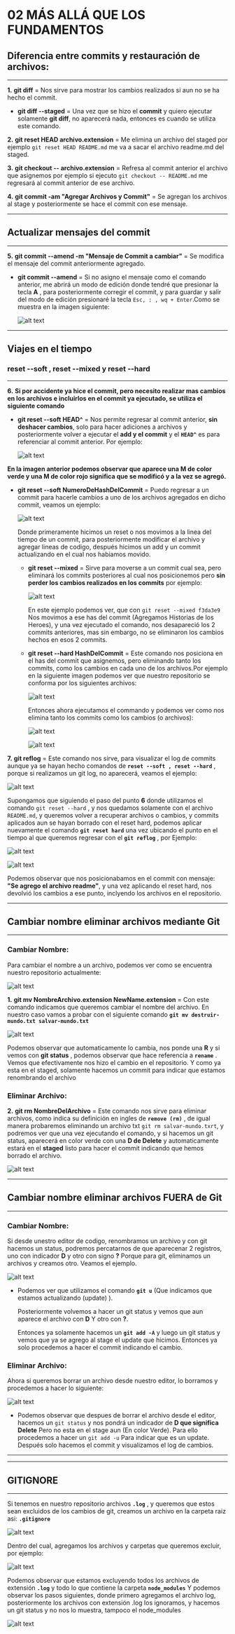 # **02 MÁS ALLÁ QUE LOS FUNDAMENTOS**

## Diferencia entre commits y restauración de archivos:
****

**1.** **git diff** = Nos sirve para mostrar los cambios realizados si aun no se ha hecho el commit. 

  *  **git diff --staged** = Una vez que se hizo el **commit** y quiero ejecutar solamente **git diff**, no aparecerá nada, entonces es cuando se utiliza este comando.

**2.** **git reset HEAD archivo.extension** = Me elimina un archivo del staged por ejemplo ``git reset HEAD README.md`` me va a sacar el archivo readme.md del staged.

**3.** **git checkout -- archivo.extension** = Refresa al commit anterior el archivo que asignemos por ejemplo si ejecuto ``git checkout -- README.md`` me regresará al commit anterior de ese archivo.

**4.** **git commit -am "Agregar Archivos y Commit"** = Se agregan los archivos al stage y posteriormente se hace el commit con ese mensaje.

****
## Actualizar mensajes del commit
****

**5.** **git commit --amend -m "Mensaje de Commit a cambiar"** = Se modifica el mensaje del commit anteriormente agregado.

  * **git commit --amend** = Si no asigno el mensaje como el comando anterior, me abrirá un modo de edición donde tendré que presionar la tecla **A** , para posteriormente corregir el commit, y para guardar y salir del modo de edición presionaré la tecla ``Esc, : , wq + Enter``.Como se muestra en la imagen siguiente:

    ![alt text](https://raw.githubusercontent.com/iespino00/Git/master/images/commitAmend.PNG "Git Reset --soft HEAD^")

****
## Viajes en el tiempo 
### **reset --soft , reset --mixed y reset --hard**
****

**6.** **Si por accidente ya hice el commit, pero necesito realizar mas cambios en los archivos e incluirlos en el commit ya ejecutado, se utiliza el siguiente comando**

 * **git reset --soft HEAD^** = Nos permite regresar al commit anterior, **sin deshacer cambios**, solo para hacer adiciones a archivos y posteriormente volver a ejecutar el **add y el commit** y el **``HEAD^``** es para referenciar al commit anterior. Por ejemplo:

   ![alt text](https://raw.githubusercontent.com/iespino00/Git/master/images/reset_soft.PNG "Git Reset --soft HEAD^")

  **En la imagen anterior podemos observar que aparece una M de color verde y una M de color rojo significa que se modificó y a la vez se agregó.** 

* **git reset --soft NumeroDeHashDelCommit** = Puedo regresar a un commit para hacerle cambios a uno de los archivos agregados en dicho commit, veamos un ejemplo:

  ![alt text](https://raw.githubusercontent.com/iespino00/Git/master/images/resetHash.PNG "Git Reset --soft HEAD^")

  Donde primeramente hicimos un reset o nos movimos a la linea del tiempo de un commit, para posteriormente modificar el archivo y agregar lineas de codigo, después hicimos un add y un commit actualizando en el cual nos habiamos movido.

  * **git reset --mixed** = Sirve para moverse a un commit cual sea, pero eliminará los commits posteriores al cual nos posicionemos pero **sin perder los cambios realizados en los commits** por ejemplo:

    ![alt text](https://raw.githubusercontent.com/iespino00/Git/master/images/reset_mixed.PNG "Git Reset --mixed")

    En este ejemplo podemos ver, que con ``git reset --mixed f3da3e9`` Nos movimos a ese has del commit (Agregamos Historias de los Heroes), y una vez ejecutado el comando, nos desapareció los 2 commits anteriores, mas sin embargo, no se eliminaron los cambios hechos en esos 2 commits.
  
  * **git reset --hard HashDelCommit** = Este comando nos posiciona en el has del commit que asignemos, pero eliminando tanto los commits, como los cambios en cada uno de los archivos.Por ejemplo en la siguiente imagen podemos ver que nuestro repositorio se conforma por los siguientes archivos:

      ![alt text](https://raw.githubusercontent.com/iespino00/Git/master/images/repositorio_demo4.PNG "Repositorio demo 4")

      Entonces ahora ejecutamos el commando y podemos ver como nos elimina tanto los commits como los cambios (o archivos):

      ![alt text](https://raw.githubusercontent.com/iespino00/Git/master/images/reset_hard.PNG "git reset --hard HashDelCommit")

      ![alt text](https://raw.githubusercontent.com/iespino00/Git/master/images/reset_hardRepo.PNG "Repositorio despues de Reset hard")

**7.** **git reflog** = Este comando nos sirve, para visualizar el log de commits aunque ya se hayan hecho comandos de **``reset --soft , reset --hard``** , porque si realizamos un git log, no aparecerá, veamos el ejemplo:

![alt text](https://raw.githubusercontent.com/iespino00/Git/master/images/reflog.PNG "Git reflog")

Supongamos que siguiendo el paso del punto **6** donde utilizamos el comando ``git reset --hard`` , y nos quedamos solamente con el archivo ``README.md``, y queremos volver a recuperar archivos o cambios, y commits aplicados aun se hayan borrado con el reset hard, podemos aplicar nuevamente el comando **``git reset hard``** una vez ubicando el punto en el tiempo al que queremos regresar con el **``git reflog``** , por Ejemplo:

![alt text](https://raw.githubusercontent.com/iespino00/Git/master/images/reset_hard_backup.PNG "Git reset hard")

![alt text](https://raw.githubusercontent.com/iespino00/Git/master/images/reset_hard_backupRepo.PNG "Git reset hard repo")

Podemos observar que nos posicionabamos en el commit con mensaje: **"Se agrego el archivo readme"**, y una vez aplicando el reset hard, nos devolvió los cambios a ese punto, inclyendo los archivos en el repositorio.

****
## Cambiar nombre  eliminar archivos mediante Git
****

### Cambiar Nombre:

Para cambiar el nombre a un archivo, podemos ver como se encuentra nuestro repositorio actualmente:

![alt text](https://raw.githubusercontent.com/iespino00/Git/master/images/rename_file.PNG "git mv")


**1.**  **git mv NombreArchivo.extension NewName.extension** = Con este comando indicamos que queremos cambiar el nombre del archivo. En nuestro caso vamos a probar con el siguiente comando **``git mv destruir-mundo.txt salvar-mundo.txt``** 

![alt text](https://raw.githubusercontent.com/iespino00/Git/master/images/rename.PNG "git mv")

Podemos observar que automaticamente lo cambia, nos ponde una **R** y si vemos con **git status** , podemos observar que hace referencia a **``rename``** . Vemos que efectivamente nos hizo el cambio en el repositorio. Y como ya esta en el staged, solamente hacemos un commit para indicar que estamos renombrando el archivo

### Eliminar Archivo:

**2.** **git rm NombreDelArchivo** = Este comando nos sirve para eliminar archivos, como indica su definición en ingles de **``remove (rm)``** , de igual manera probaremos eliminando un archivo txt ``git rm salvar-mundo.txrt``, y podremos ver que una vez ejecutando el comando, y si hacemos un git status, aparecerá en color verde con una **D de Delete** y automaticamente estará en el **staged** listo para hacer el commit indicando que hemos borrado el archivo.

![alt text](https://raw.githubusercontent.com/iespino00/Git/master/images/remove.PNG "git mv")


****
## Cambiar nombre  eliminar archivos FUERA de Git
****

### Cambiar Nombre:

Si desde unestro editor de codigo, renombramos un archivo y con git hacemos un status, podremos percatarnos de que aparecenar 2 registros, uno con indicador **D** y otro con signo **?** Porque para git, eliminamos un archivos y creamos otro. Veamos el ejemplo.

![alt text](https://raw.githubusercontent.com/iespino00/Git/master/images/renameFGit.PNG "git mv")

  * Podemos ver que utilizamos el comando **``git u``** (Que indicamos que estamos actualizando (update) ).
    
    Posteriormente volvemos a hacer un git status y vemos que aun aparece el archivo con **D** Y otro con **?**.

    Entonces ya solamente hacemos un **``git add -A``** y luego un git status y vemos que ya se agrego al stage el update que hicimos. Entonces ya solo procedemos a hacer el commit indicando el cambio.

### Eliminar Archivo:

Ahora si queremos borrar un archivo desde nuestro editor, lo borramos y procedemos a hacer lo siguiente:

![alt text](https://raw.githubusercontent.com/iespino00/Git/master/images/deleteFGit.PNG "git mv")

   * Podemos observar que despues de borrar el archivo desde el editor, hacemos un ``git status`` y nos pondrá un indicador de **D que significa Delete** Pero no esta en el stage aun (En color Verde). Para ello procedemos a hacer un ``git add -u`` Para indicar que es un update. Después solo hacemos el commit y visualizamos el log de cambios.

* *****

****
## GITIGNORE
****


Si tenemos en nuestro repositorio archivos **``.log``** , y queremos que estos sean excluidos de los cambios de git, creamos un archivo en la carpeta raiz asi: **``.gitignore``** 

![alt text](https://raw.githubusercontent.com/iespino00/Git/master/images/RepoIgnore.PNG "Repo .gitignore")

Dentro del cual, agregamos los archivos y carpetas que queremos excluir, por ejemplo:

![alt text](https://raw.githubusercontent.com/iespino00/Git/master/images/textIgnore.PNG ".gitignore")

Podemos observar que estamos excluyendo todos los archivos de extensión **``.log``** y todo lo que contiene la carpeta **``node_modules``** Y podemos observar los pasos siguientes, donde primero agregamos el archivo log, posteriormente los archivos con extensión .log los ignoramos, y hacemos un git status y no nos lo muestra, tampoco el node_modules

![alt text](https://raw.githubusercontent.com/iespino00/Git/master/images/Gitignore.PNG ".gitignore")